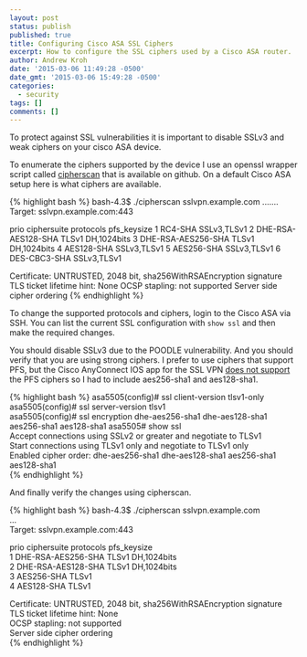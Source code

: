 ```yaml
---
layout: post
status: publish
published: true
title: Configuring Cisco ASA SSL Ciphers
excerpt: How to configure the SSL ciphers used by a Cisco ASA router.
author: Andrew Kroh
date: '2015-03-06 11:49:28 -0500'
date_gmt: '2015-03-06 15:49:28 -0500'
categories:
  - security
tags: []
comments: []
---
```

To protect against SSL vulnerabilities it is important to disable SSLv3 and
weak ciphers on your cisco ASA device.

To enumerate the ciphers supported by the device I use an openssl wrapper
script called [cipherscan](https://github.com/jvehent/cipherscan) that is
available on github. On a default Cisco ASA setup here is what ciphers are
available.

{% highlight bash %}
bash-4.3$ ./cipherscan sslvpn.example.com
.......
Target: sslvpn.example.com:443

prio  ciphersuite         protocols    pfs_keysize
1     RC4-SHA             SSLv3,TLSv1
2     DHE-RSA-AES128-SHA  TLSv1        DH,1024bits
3     DHE-RSA-AES256-SHA  TLSv1        DH,1024bits
4     AES128-SHA          SSLv3,TLSv1
5     AES256-SHA          SSLv3,TLSv1
6     DES-CBC3-SHA        SSLv3,TLSv1

Certificate: UNTRUSTED, 2048 bit, sha256WithRSAEncryption signature
TLS ticket lifetime hint: None
OCSP stapling: not supported
Server side cipher ordering
{% endhighlight %}


To change the supported protocols and ciphers, login to the Cisco ASA via SSH.
You can list the current SSL configuration with `show ssl` and then make the required changes.

You should disable SSLv3 due to the POODLE vulnerability. And you should verify
that you are using strong ciphers. I prefer to use ciphers that support PFS, but
the Cisco AnyConnect IOS app for the SSL VPN
[does not support](http://www.cisco.com/c/en/us/td/docs/security/vpn_client/anyconnect/anyconnect30/administration/guide/anyconnectadmin30/acmobiledevices.html#pgfId-1051726)
the PFS ciphers so I had to include aes256-sha1 and aes128-sha1.

{% highlight bash %}
asa5505(config)# ssl client-version tlsv1-only  
asa5505(config)# ssl server-version tlsv1  
asa5505(config)# ssl encryption dhe-aes256-sha1 dhe-aes128-sha1 aes256-sha1 aes128-sha1
asa5505# show ssl  
Accept connections using SSLv2 or greater and negotiate to TLSv1  
Start connections using TLSv1 only and negotiate to TLSv1 only  
Enabled cipher order: dhe-aes256-sha1 dhe-aes128-sha1 aes256-sha1 aes128-sha1  
{% endhighlight %}

And finally verify the changes using cipherscan.

{% highlight bash %}
bash-4.3$ ./cipherscan sslvpn.example.com  
...  
Target: sslvpn.example.com:443

prio  ciphersuite         protocols  pfs_keysize  
1     DHE-RSA-AES256-SHA  TLSv1      DH,1024bits  
2     DHE-RSA-AES128-SHA  TLSv1      DH,1024bits  
3     AES256-SHA          TLSv1  
4     AES128-SHA          TLSv1

Certificate: UNTRUSTED, 2048 bit, sha256WithRSAEncryption signature  
TLS ticket lifetime hint: None  
OCSP stapling: not supported  
Server side cipher ordering  
{% endhighlight %}
